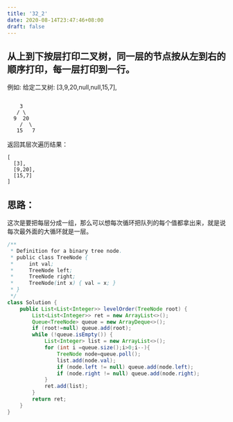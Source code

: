 ```yaml
---
title: '32_2'
date: 2020-08-14T23:47:46+08:00
draft: false
---
```


## 从上到下按层打印二叉树，同一层的节点按从左到右的顺序打印，每一层打印到一行。

例如:
给定二叉树: [3,9,20,null,null,15,7],

```

    3
   / \
  9  20
    /  \
   15   7
```

返回其层次遍历结果：

```
[
  [3],
  [9,20],
  [15,7]
]
```

## 思路：

这次是要把每层分成一组，那么可以想每次循环把队列的每个值都拿出来，就是说每次最外面的大循环就是一层。

```java
/**
 * Definition for a binary tree node.
 * public class TreeNode {
 *     int val;
 *     TreeNode left;
 *     TreeNode right;
 *     TreeNode(int x) { val = x; }
 * }
 */
class Solution {
    public List<List<Integer>> levelOrder(TreeNode root) {
        List<List<Integer>> ret = new ArrayList<>();
        Queue<TreeNode> queue = new ArrayDeque<>();
        if (root!=null) queue.add(root);
        while (!queue.isEmpty()) {
            List<Integer> list = new ArrayList<>();
            for (int i =queue.size();i>0;i--){
                TreeNode node=queue.poll();
                list.add(node.val);
                if (node.left != null) queue.add(node.left);
                if (node.right != null) queue.add(node.right);
            }
            ret.add(list);
        }
        return ret;
    }
}
```
